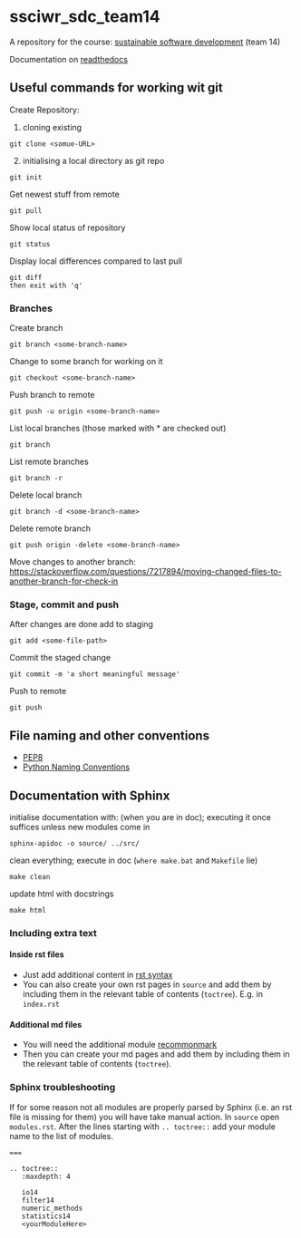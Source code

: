 # ssciwr_sdc_team14
A repository for the course: [sustainable software development](https://github.com/ssciwr/sustainable_development_course) (team 14)

Documentation on [readthedocs](https://ssciwr-sdc-team14.readthedocs.io/)

## Useful commands for working wit git
Create Repository:
1. cloning existing
```
git clone <somue-URL>
```
2. initialising a local directory as git repo
```
git init
```

Get newest stuff from remote
```
git pull
```

Show local status of repository
```
git status
```

Display local differences compared to last pull
```
git diff
then exit with 'q'
```

### Branches
Create branch
```
git branch <some-branch-name>
```

Change to some branch for working on it
```
git checkout <some-branch-name>
```

Push branch to remote
```
git push -u origin <some-branch-name>
```

List local branches (those marked with * are checked out)
```
git branch
```

List remote branches
```
git branch -r
```

Delete local branch
```
git branch -d <some-branch-name>
```

Delete remote branch
```
git push origin -delete <some-branch-name>
```

Move changes to another branch: https://stackoverflow.com/questions/7217894/moving-changed-files-to-another-branch-for-check-in

### Stage, commit and push
After changes are done add to staging
```
git add <some-file-path>
```

Commit the staged change
```
git commit -m 'a short meaningful message'
```

Push to remote
```
git push
```

## File naming and other conventions
* [PEP8](https://www.python.org/dev/peps/pep-0008)
* [Python Naming Conventions](https://visualgit.readthedocs.io/en/latest/pages/naming_convention.html)

## Documentation with Sphinx

initialise documentation with: (when you are in doc); executing it once suffices unless new modules come in
```
sphinx-apidoc -o source/ ../src/
```

clean everything; execute in doc (`where make.bat` and `Makefile` lie)
```
make clean
```

update html with docstrings
```
make html
```

### Including extra text

#### Inside rst files
* Just add additional content in [rst syntax](https://www.sphinx-doc.org/en/master/usage/restructuredtext/basics.html#rst-primer)
* You can also create your own rst pages in `source` and add them by including them in the relevant table of contents (`toctree`). E.g. in `index.rst`

#### Additional md files
* You will need the additional module [recommonmark](https://www.sphinx-doc.org/en/master/usage/markdown.html)
* Then you can create your md pages and add them by including them in the relevant table of contents (`toctree`).

### Sphinx troubleshooting

If for some reason not all modules are properly parsed by Sphinx (i.e. an rst file is missing for them) you will have take manual action.
In `source` open `modules.rst`. After the lines starting with `.. toctree::` add your module name to the list of modules.

```src
===

.. toctree::
   :maxdepth: 4

   io14
   filter14
   numeric_methods
   statistics14
   <yourModuleHere>

```
